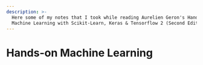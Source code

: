 ```yaml
---
description: >-
  Here some of my notes that I took while reading Aurelien Geron's Hand-On
  Machine Learning with Scikit-Learn, Keras & Tensorflow 2 (Second Edition).
---
```


# Hands-on Machine Learning

